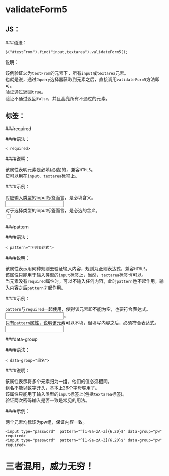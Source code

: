 validateForm5
=============  
  
JS：
-------------  
  
###语法：  
  
    $("#testFrom").find("input,textarea").validateForm5();  
    
说明：  
  
该例验证`id`为`testFrom`的元素下，所有`input`或`textarea`元素。  
也就是说，通过`Jquery`选择器获取到元素之后，直接调用`validateForm5`方法即可。  
验证通过返回`true`。  
验证不通过返回`false`，并且高亮所有不通过的元素。  
  
标签：  
-------------   
  
###required  
  
####语法：  
  
    < required>  
  
####说明：  
  
该属性表明元素是必填(必选)的，兼容`HTML5`。  
它可以用在`input`、`textarea`标签上。  
  
####示例：  
  
对应输入类型的input标签而言，是必填含义。  
    <input type="text" required>  
对于选择类型的input标签而言，是必选的含义。  
    <input type="checkbox" required>  
  
###pattern  
  
####语法：  
  
    < pattern="正则表达式">
  
####说明：  
  
该属性表示用何种规则去验证输入内容，规则为正则表达式，兼容`HTML5`。  
该属性只能用于输入类型的`input`标签上，当然，`textarea`标签也可以。  
当元素没有`required`属性时，可以不输入任何内容，此时`pattern`也不起作用，输入内容之后`pattern`才起作用。  
  
####示例：  
  
`pattern`与`required`一起使用，使得该元素即不能为空，也要符合表达式。  
    <input type="text"  pattern="^[1-9a-zA-Z]{6,20}$" required>。  
只有`pattern`属性，说明该元素可以不填，但填写内容之后，必须符合表达式。  
    <input type="email"  pattern="^[\w!#$%&'*+/=?^_`{|}~-]+(?:\.[\w!#$%&'*+/=?^_`{|}~-]+)*@(?:[\w](?:[\w-]*[\w])?\.)+[\w](?:[\w-]*[\w])?$">  
  
###data-group  
  
####语法：  
  
    < data-group="组名">  
  
####说明：  
  
该属性表示将多个元素归为一组，他们的值必须相同。  
组名不能以数字开头，基本上26个字母够用了。  
该属性只能用于输入类型的`input`标签上(包括`textarea`标签)。  
验证两次密码输入是否一致是常见的用法。  
  
####示例：  
  
两个元素均标识为pw组，保证内容一致。  
  
    <input type="password"  pattern="^[1-9a-zA-Z]{6,20}$" data-group="pw" required>  
    <input type="password"  pattern="^[1-9a-zA-Z]{6,20}$" data-group="pw" required>  
   
   
   
三者混用，威力无穷！
=============


